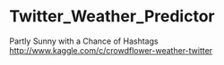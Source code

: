 Twitter_Weather_Predictor
=========================

Partly Sunny with a Chance of Hashtags
http://www.kaggle.com/c/crowdflower-weather-twitter

